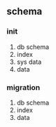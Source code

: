 ## schema

### init

1. db schema
2. index
3. sys data
4. data

### migration

1. db schema
2. index
3. data
